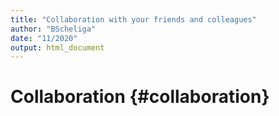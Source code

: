 ```yaml
---
title: "Collaboration with your friends and colleagues"
author: "BScheliga"
date: "11/2020"
output: html_document
---
```


# Collaboration {#collaboration}
